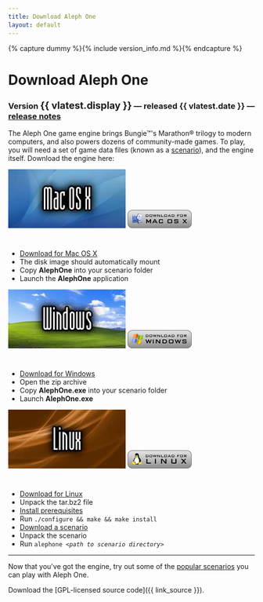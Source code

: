 ```yaml
---
title: Download Aleph One
layout: default
---
```

{% capture dummy %}{% include version_info.md %}{% endcapture %}

# <a name="download"></a> Download Aleph One

### Version <span style="font-size: larger">{{ vlatest.display }}</span> &#8212; released {{ vlatest.date }} &#8212; <a href="{{ vlatest_notes }}" target="_blank">release notes</a>

The Aleph One game engine brings Bungie™'s Marathon® trilogy to modern computers, and also powers dozens of community-made games. To play, you will need a set of game data files (known as a [scenario](/scenarios.html)), and the engine itself. Download the engine here:

<div class="gamesec">
<a href="{{ link_alephmac }}"><img src="/images/mac.jpg" width="240" height="120" alt="Mac OS X"></a>
<a href="{{ link_alephmac }}" class="downloadonly"><img src="/images/download_mac.png" width="131" height="37" alt="Download Aleph One for Mac OS X" class="noborder"></a>
        <ul style="margin-top: 40px">
          <li><a href="{{ link_alephmac }}">Download for Mac OS X</a></li>
          <li>The disk image should automatically mount</li>
          <li>Copy <b>AlephOne</b> into your scenario folder</li>
          <li>Launch the <b>AlephOne</b> application</li>
        </ul>
</div>

<div class="gamesec">
<a href="{{ link_alephwin }}"><img src="/images/win.jpg" width="240" height="120" alt="Windows"></a>
<a href="{{ link_alephwin }}" class="downloadonly"><img src="/images/download_win.png" width="131" height="37" alt="Download Aleph One for Windows" class="noborder"></a>
        <ul style="margin-top: 40px">
          <li><a href="{{ link_alephwin }}">Download for Windows</a></li>
          <li>Open the zip archive</li>
          <li>Copy <b>AlephOne.exe</b> into your scenario folder</li>
          <li>Launch <b>AlephOne.exe</b></li>
        </ul>
</div>

<div class="gamesec">
<a href="{{ link_source }}"><img src="/images/linux.jpg" width="240" height="120" alt="Linux"></a>
<a href="{{ link_source }}" class="downloadonly"><img src="/images/download_linux.png" width="131" height="37" alt="Download Aleph One Source for Linux" class="noborder"></a>
        <ul style="margin-top: 40px">
          <li><a href="{{ link_source }}">Download for Linux</a></li>
          <li>Unpack the tar.bz2 file</li>
          <li><a href="https://github.com/Aleph-One-Marathon/alephone/wiki/Linux%20Install%20Instructions">Install prerequisites</a></li>
          <li>Run <code>./configure && make && make install</code></li>
          <li><a href="/scenarios.html">Download a scenario</a></li>
          <li>Unpack the scenario</li>
          <li>Run <code>alephone <em>&lt;path to scenario directory&gt;</em></code></li>
        </ul>
</div>

***

Now that you've got the engine, try out some of the [popular scenarios](/scenarios.html) you can play with Aleph One.

Download the [GPL-licensed source code]({{ link_source }}).


